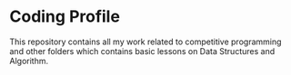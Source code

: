 Coding Profile
===============================

This repository contains all my work related to competitive programming and other folders which contains basic lessons on Data Structures and Algorithm.
